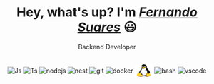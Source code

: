 <div>
  <!--<p align="center" style="border-radius:100%"/><img height="225em" src="/assets/13-modified.png/">-->
  <h1 align="center">Hey, what's up? I'm <a href="mailto:contato.fsuares@gmail.com""><i>Fernando Suares</i></a> 😃️</h1>
  <p align="center">Backend Developer</p>
</div>

<!--<<div align="center">
  <a href="https://github.com/fsuares">
    <img height="150em" src="https://github-readme-stats.vercel.app/api?username=fsuares&count_private=true&include_all_commits=true&show_icons=true&theme=gotham&hide_border=false&show_owner=true"/>
    <img height="150em" src="https://github-readme-stats.vercel.app/api/top-langs/?username=fsuares&theme=gotham&hide_border=false&&layout=compact"/>
  </a>
</div>-->

<div align="center" valign="top"><br>
  <img align="center" alt="Js" height="30" width="40" src="https://cdn.jsdelivr.net/gh/devicons/devicon/icons/javascript/javascript-original.svg">
  <img align="center" alt="Ts" height="30" width="40" src="https://cdn.jsdelivr.net/gh/devicons/devicon/icons/typescript/typescript-original.svg" />
  <img align="center" alt="nodejs" height="30" width="40" src="https://cdn.jsdelivr.net/gh/devicons/devicon/icons/nodejs/nodejs-original.svg">
  <img align="center" alt="nest" height="30" width="40" src="https://cdn.jsdelivr.net/gh/devicons/devicon/icons/nestjs/nestjs-plain.svg" />
  <img align="center" alt="git" height="30" width="40" src="https://cdn.jsdelivr.net/gh/devicons/devicon/icons/git/git-original.svg">
  <img align="center" alt="docker" height="40" width="40" src="https://cdn.jsdelivr.net/gh/devicons/devicon/icons/docker/docker-original-wordmark.svg" />
  <img align="center" alt="linux" height="30" width="40" src="https://raw.githubusercontent.com/devicons/devicon/master/icons/linux/linux-original.svg"> 
  <img align="center" alt="bash" height="30" width="40" src="https://cdn.jsdelivr.net/gh/devicons/devicon/icons/bash/bash-original.svg" />
  <img align="center" alt="vscode" height="30" width="40" src="https://cdn.jsdelivr.net/gh/devicons/devicon/icons/vscode/vscode-original.svg" />
</div><br>
